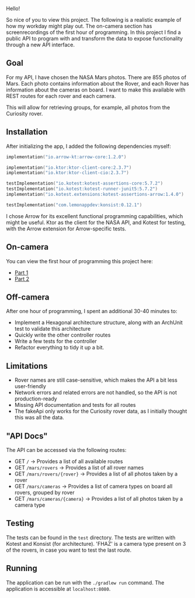 Hello!

So nice of you to view this project. The following is a realistic example of how my workday might play out. The on-camera section has screenrecordings of the first hour of programming. In this project I find a public API to program with and transform the data to expose functionality through a new API interface.

## Goal
For my API, I have chosen the NASA Mars photos. There are 855 photos of Mars. Each photo contains information about the Rover, and each Rover has information about the cameras on board. I want to make this available with REST routes for each rover and each camera.

This will allow for retrieving groups, for example, all photos from the Curiosity rover.

## Installation
After initializing the app, I added the following dependencies myself:
```kotlin
implementation("io.arrow-kt:arrow-core:1.2.0")

implementation("io.ktor:ktor-client-core:2.3.7")
implementation("io.ktor:ktor-client-cio:2.3.7")

testImplementation("io.kotest:kotest-assertions-core:5.7.2")
testImplementation("io.kotest:kotest-runner-junit5:5.7.2")
implementation("io.kotest.extensions:kotest-assertions-arrow:1.4.0")

testImplementation("com.lemonappdev:konsist:0.12.1")
```

I chose Arrow for its excellent functional programming capabilities, which might be useful. Ktor as the client for the NASA API, and Kotest for testing, with the Arrow extension for Arrow-specific tests.

## On-camera
You can view the first hour of programming this project here:
- [Part 1](https://drive.google.com/file/d/1C1cdlVcHIz8AsOqlq0SZl18VUHWmA-np/view)
- [Part 2](https://drive.google.com/file/d/1EB-Rhe4ERNd7080eToTmEHPP8HTLV_cW/view)

## Off-camera
After one hour of programming, I spent an additional 30-40 minutes to:
- Implement a Hexagonal architecture structure, along with an ArchUnit test to validate this architecture
- Quickly write the other controller routes
- Write a few tests for the controller
- Refactor everything to tidy it up a bit.

## Limitations
- Rover names are still case-sensitive, which makes the API a bit less user-friendly
- Network errors and related errors are not handled, so the API is not production-ready
- Missing API documentation and tests for all routes
- The fakeApi only works for the Curiosity rover data, as I initially thought this was all the data.

## "API Docs"
The API can be accessed via the following routes:
- GET `/` -> Provides a list of all available routes
- GET `/mars/rovers` -> Provides a list of all rover names
- GET `/mars/rovers/{rover}` -> Provides a list of all photos taken by a rover
- GET `/mars/cameras` -> Provides a list of camera types on board all rovers, grouped by rover
- GET `/mars/cameras/{camera}` -> Provides a list of all photos taken by a camera type

## Testing
The tests can be found in the `test` directory. The tests are written with Kotest and Konsist (for architecture).
'FHAZ' is a camera type present on 3 of the rovers, in case you want to test the last route.

## Running
The application can be run with the `./gradlew run` command. The application is accessible at `localhost:8080`.
